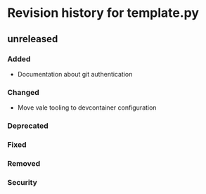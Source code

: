 # Revision history for template.py

## unreleased

### Added

- Documentation about git authentication

### Changed

- Move vale tooling to devcontainer configuration

### Deprecated

### Fixed

### Removed

### Security
